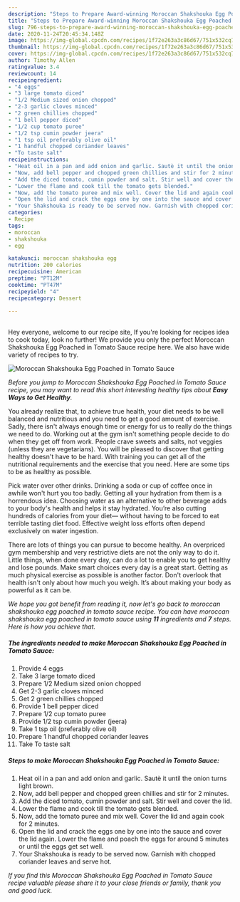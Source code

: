 ```yaml
---
description: "Steps to Prepare Award-winning Moroccan Shakshouka Egg Poached in Tomato Sauce"
title: "Steps to Prepare Award-winning Moroccan Shakshouka Egg Poached in Tomato Sauce"
slug: 796-steps-to-prepare-award-winning-moroccan-shakshouka-egg-poached-in-tomato-sauce
date: 2020-11-24T20:45:34.148Z
image: https://img-global.cpcdn.com/recipes/1f72e263a3c86d67/751x532cq70/moroccan-shakshouka-egg-poached-in-tomato-sauce-recipe-main-photo.jpg
thumbnail: https://img-global.cpcdn.com/recipes/1f72e263a3c86d67/751x532cq70/moroccan-shakshouka-egg-poached-in-tomato-sauce-recipe-main-photo.jpg
cover: https://img-global.cpcdn.com/recipes/1f72e263a3c86d67/751x532cq70/moroccan-shakshouka-egg-poached-in-tomato-sauce-recipe-main-photo.jpg
author: Timothy Allen
ratingvalue: 3.4
reviewcount: 14
recipeingredient:
- "4 eggs"
- "3 large tomato diced"
- "1/2 Medium sized onion chopped"
- "2-3 garlic cloves minced"
- "2 green chillies chopped"
- "1 bell pepper diced"
- "1/2 cup tomato puree"
- "1/2 tsp cumin powder jeera"
- "1 tsp oil preferably olive oil"
- "1 handful chopped coriander leaves"
- "To taste salt"
recipeinstructions:
- "Heat oil in a pan and add onion and garlic. Sautè it until the onion turns light brown."
- "Now, add bell pepper and chopped green chillies and stir for 2 minutes."
- "Add the diced tomato, cumin powder and salt. Stir well and cover the lid."
- "Lower the flame and cook till the tomato gets blended."
- "Now, add the tomato puree and mix well. Cover the lid and again cook for 2 minutes."
- "Open the lid and crack the eggs one by one into the sauce and cover the lid again. Lower the flame and poach the eggs for around 5 minutes or until the eggs get set well."
- "Your Shakshouka is ready to be served now. Garnish with chopped coriander leaves and serve hot."
categories:
- Recipe
tags:
- moroccan
- shakshouka
- egg

katakunci: moroccan shakshouka egg 
nutrition: 200 calories
recipecuisine: American
preptime: "PT12M"
cooktime: "PT47M"
recipeyield: "4"
recipecategory: Dessert

---
```

<br>
Hey everyone, welcome to our recipe site, If you're looking for recipes idea to cook today, look no further! We provide you only the perfect Moroccan Shakshouka Egg Poached in Tomato Sauce recipe here. We also have wide variety of recipes to try.
<br>


![Moroccan Shakshouka Egg Poached in Tomato Sauce](https://img-global.cpcdn.com/recipes/1f72e263a3c86d67/751x532cq70/moroccan-shakshouka-egg-poached-in-tomato-sauce-recipe-main-photo.jpg)

<i>Before you jump to Moroccan Shakshouka Egg Poached in Tomato Sauce recipe, you may want to read this short interesting healthy tips about <strong>Easy Ways to Get Healthy</strong>.</i>

You already realize that, to achieve true health, your diet needs to be well balanced and nutritious and you need to get a good amount of exercise. Sadly, there isn't always enough time or energy for us to really do the things we need to do. Working out at the gym isn't something people decide to do when they get off from work. People crave sweets and salts, not veggies (unless they are vegetarians). You will be pleased to discover that getting healthy doesn't have to be hard. With training you can get all of the nutritional requirements and the exercise that you need. Here are some tips to be as healthy as possible.

Pick water over other drinks. Drinking a soda or cup of coffee once in awhile won't hurt you too badly. Getting all your hydration from them is a horrendous idea. Choosing water as an alternative to other beverage adds to your body's health and helps it stay hydrated. You’re also cutting hundreds of calories from your diet— without having to be forced to eat terrible tasting diet food. Effective weight loss efforts often depend exclusively on water ingestion.

There are lots of things you can pursue to become healthy. An overpriced gym membership and very restrictive diets are not the only way to do it. Little things, when done every day, can do a lot to enable you to get healthy and lose pounds. Make smart choices every day is a great start. Getting as much physical exercise as possible is another factor. Don't overlook that health isn't only about how much you weigh. It’s about making your body as powerful as it can be. 


<i>We hope you got benefit from reading it, now let's go back to moroccan shakshouka egg poached in tomato sauce recipe. You can have moroccan shakshouka egg poached in tomato sauce using <strong>11</strong> ingredients and <strong>7</strong> steps. Here is how you achieve that.
</i>

##### The ingredients needed to make Moroccan Shakshouka Egg Poached in Tomato Sauce:

1. Provide 4 eggs
1. Take 3 large tomato diced
1. Prepare 1/2 Medium sized onion chopped
1. Get 2-3 garlic cloves minced
1. Get 2 green chillies chopped
1. Provide 1 bell pepper diced
1. Prepare 1/2 cup tomato puree
1. Provide 1/2 tsp cumin powder (jeera)
1. Take 1 tsp oil (preferably olive oil)
1. Prepare 1 handful chopped coriander leaves
1. Take To taste salt


##### Steps to make Moroccan Shakshouka Egg Poached in Tomato Sauce:

1. Heat oil in a pan and add onion and garlic. Sautè it until the onion turns light brown.
1. Now, add bell pepper and chopped green chillies and stir for 2 minutes.
1. Add the diced tomato, cumin powder and salt. Stir well and cover the lid.
1. Lower the flame and cook till the tomato gets blended.
1. Now, add the tomato puree and mix well. Cover the lid and again cook for 2 minutes.
1. Open the lid and crack the eggs one by one into the sauce and cover the lid again. Lower the flame and poach the eggs for around 5 minutes or until the eggs get set well.
1. Your Shakshouka is ready to be served now. Garnish with chopped coriander leaves and serve hot.


<i>If you find this Moroccan Shakshouka Egg Poached in Tomato Sauce recipe valuable please share it to your close friends or family, thank you and good luck.</i>
